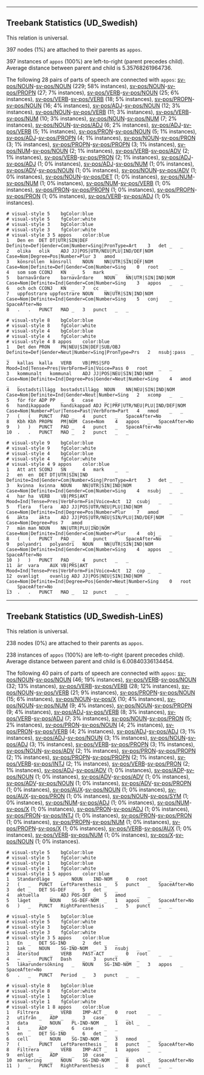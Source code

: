 

--------------------------------------------------------------------------------

## Treebank Statistics (UD_Swedish)

This relation is universal.

397 nodes (1%) are attached to their parents as `appos`.

397 instances of `appos` (100%) are left-to-right (parent precedes child).
Average distance between parent and child is 5.35768261964736.

The following 28 pairs of parts of speech are connected with `appos`: [sv-pos/NOUN]()-[sv-pos/NOUN]() (229; 58% instances), [sv-pos/NOUN]()-[sv-pos/PROPN]() (27; 7% instances), [sv-pos/VERB]()-[sv-pos/NOUN]() (25; 6% instances), [sv-pos/VERB]()-[sv-pos/VERB]() (18; 5% instances), [sv-pos/PROPN]()-[sv-pos/NOUN]() (16; 4% instances), [sv-pos/ADJ]()-[sv-pos/NOUN]() (12; 3% instances), [sv-pos/NOUN]()-[sv-pos/VERB]() (11; 3% instances), [sv-pos/VERB]()-[sv-pos/NUM]() (10; 3% instances), [sv-pos/NOUN]()-[sv-pos/NUM]() (7; 2% instances), [sv-pos/NOUN]()-[sv-pos/ADJ]() (6; 2% instances), [sv-pos/ADJ]()-[sv-pos/VERB]() (5; 1% instances), [sv-pos/PRON]()-[sv-pos/NOUN]() (5; 1% instances), [sv-pos/ADJ]()-[sv-pos/PROPN]() (4; 1% instances), [sv-pos/NOUN]()-[sv-pos/PRON]() (3; 1% instances), [sv-pos/PROPN]()-[sv-pos/PROPN]() (3; 1% instances), [sv-pos/NUM]()-[sv-pos/NOUN]() (2; 1% instances), [sv-pos/VERB]()-[sv-pos/ADV]() (2; 1% instances), [sv-pos/VERB]()-[sv-pos/PRON]() (2; 1% instances), [sv-pos/ADJ]()-[sv-pos/ADJ]() (1; 0% instances), [sv-pos/ADJ]()-[sv-pos/NUM]() (1; 0% instances), [sv-pos/ADV]()-[sv-pos/NOUN]() (1; 0% instances), [sv-pos/NOUN]()-[sv-pos/ADV]() (1; 0% instances), [sv-pos/NOUN]()-[sv-pos/DET]() (1; 0% instances), [sv-pos/NUM]()-[sv-pos/NUM]() (1; 0% instances), [sv-pos/NUM]()-[sv-pos/VERB]() (1; 0% instances), [sv-pos/PRON]()-[sv-pos/PROPN]() (1; 0% instances), [sv-pos/PROPN]()-[sv-pos/PRON]() (1; 0% instances), [sv-pos/VERB]()-[sv-pos/ADJ]() (1; 0% instances).


~~~ conllu
# visual-style 5	bgColor:blue
# visual-style 5	fgColor:white
# visual-style 3	bgColor:blue
# visual-style 3	fgColor:white
# visual-style 3 5 appos	color:blue
1	Den	en	DET	DT|UTR|SIN|DEF	Definite=Def|Gender=Com|Number=Sing|PronType=Art	3	det	_	_
2	olika	olik	ADJ	JJ|POS|UTR/NEU|PLU|IND/DEF|NOM	Case=Nom|Degree=Pos|Number=Plur	3	amod	_	_
3	könsrollen	könsroll	NOUN	NN|UTR|SIN|DEF|NOM	Case=Nom|Definite=Def|Gender=Com|Number=Sing	0	root	_	_
4	som	som	CCONJ	KN	_	5	mark	_	_
5	barnavårdare	barnavårdare	NOUN	NN|UTR|SIN|IND|NOM	Case=Nom|Definite=Ind|Gender=Com|Number=Sing	3	appos	_	_
6	och	och	CCONJ	KN	_	7	cc	_	_
7	uppfostrare	uppfostrare	NOUN	NN|UTR|SIN|IND|NOM	Case=Nom|Definite=Ind|Gender=Com|Number=Sing	5	conj	_	SpaceAfter=No
8	.	.	PUNCT	MAD	_	3	punct	_	_

~~~


~~~ conllu
# visual-style 8	bgColor:blue
# visual-style 8	fgColor:white
# visual-style 4	bgColor:blue
# visual-style 4	fgColor:white
# visual-style 4 8 appos	color:blue
1	Det	den	PRON	PN|NEU|SIN|DEF|SUB/OBJ	Definite=Def|Gender=Neut|Number=Sing|PronType=Prs	2	nsubj:pass	_	_
2	kallas	kalla	VERB	VB|PRS|SFO	Mood=Ind|Tense=Pres|VerbForm=Fin|Voice=Pass	0	root	_	_
3	kommunalt	kommunal	ADJ	JJ|POS|NEU|SIN|IND|NOM	Case=Nom|Definite=Ind|Degree=Pos|Gender=Neut|Number=Sing	4	amod	_	_
4	bostadstillägg	bostadstillägg	NOUN	NN|NEU|SIN|IND|NOM	Case=Nom|Definite=Ind|Gender=Neut|Number=Sing	2	xcomp	_	_
5	för	för	ADP	PP	_	6	case	_	_
6	handikappade	handikappad	ADJ	PC|PRF|UTR/NEU|PLU|IND/DEF|NOM	Case=Nom|Number=Plur|Tense=Past|VerbForm=Part	4	nmod	_	_
7	(	(	PUNCT	PAD	_	4	punct	_	SpaceAfter=No
8	Kbh	Kbh	PROPN	PM|NOM	Case=Nom	4	appos	_	SpaceAfter=No
9	)	)	PUNCT	PAD	_	4	punct	_	SpaceAfter=No
10	.	.	PUNCT	MAD	_	2	punct	_	_

~~~


~~~ conllu
# visual-style 9	bgColor:blue
# visual-style 9	fgColor:white
# visual-style 4	bgColor:blue
# visual-style 4	fgColor:white
# visual-style 4 9 appos	color:blue
1	Att	att	SCONJ	SN	_	4	mark	_	_
2	en	en	DET	DT|UTR|SIN|IND	Definite=Ind|Gender=Com|Number=Sing|PronType=Art	3	det	_	_
3	kvinna	kvinna	NOUN	NN|UTR|SIN|IND|NOM	Case=Nom|Definite=Ind|Gender=Com|Number=Sing	4	nsubj	_	_
4	har	ha	VERB	VB|PRS|AKT	Mood=Ind|Tense=Pres|VerbForm=Fin|Voice=Act	12	csubj	_	_
5	flera	flera	ADJ	JJ|POS|UTR/NEU|PLU|IND|NOM	Case=Nom|Definite=Ind|Degree=Pos|Number=Plur	7	amod	_	_
6	äkta	äkta	ADJ	JJ|POS|UTR/NEU|SIN/PLU|IND/DEF|NOM	Case=Nom|Degree=Pos	7	amod	_	_
7	män	man	NOUN	NN|UTR|PLU|IND|NOM	Case=Nom|Definite=Ind|Gender=Com|Number=Plur	4	obj	_	_
8	(	(	PUNCT	PAD	_	4	punct	_	SpaceAfter=No
9	polyandri	polyandri	NOUN	NN|UTR|SIN|IND|NOM	Case=Nom|Definite=Ind|Gender=Com|Number=Sing	4	appos	_	SpaceAfter=No
10	)	)	PUNCT	PAD	_	4	punct	_	_
11	är	vara	AUX	VB|PRS|AKT	Mood=Ind|Tense=Pres|VerbForm=Fin|Voice=Act	12	cop	_	_
12	ovanligt	ovanlig	ADJ	JJ|POS|NEU|SIN|IND|NOM	Case=Nom|Definite=Ind|Degree=Pos|Gender=Neut|Number=Sing	0	root	_	SpaceAfter=No
13	.	.	PUNCT	MAD	_	12	punct	_	_

~~~




--------------------------------------------------------------------------------

## Treebank Statistics (UD_Swedish-LinES)

This relation is universal.

238 nodes (0%) are attached to their parents as `appos`.

238 instances of `appos` (100%) are left-to-right (parent precedes child).
Average distance between parent and child is 6.00840336134454.

The following 40 pairs of parts of speech are connected with `appos`: [sv-pos/NOUN]()-[sv-pos/NOUN]() (46; 19% instances), [sv-pos/VERB]()-[sv-pos/NOUN]() (32; 13% instances), [sv-pos/VERB]()-[sv-pos/VERB]() (28; 12% instances), [sv-pos/NOUN]()-[sv-pos/VERB]() (21; 9% instances), [sv-pos/PROPN]()-[sv-pos/NOUN]() (15; 6% instances), [sv-pos/NOUN]()-[sv-pos/X]() (10; 4% instances), [sv-pos/NOUN]()-[sv-pos/NUM]() (9; 4% instances), [sv-pos/NOUN]()-[sv-pos/PROPN]() (9; 4% instances), [sv-pos/ADJ]()-[sv-pos/VERB]() (8; 3% instances), [sv-pos/VERB]()-[sv-pos/ADJ]() (7; 3% instances), [sv-pos/NOUN]()-[sv-pos/PRON]() (5; 2% instances), [sv-pos/PRON]()-[sv-pos/NOUN]() (4; 2% instances), [sv-pos/PRON]()-[sv-pos/VERB]() (4; 2% instances), [sv-pos/ADJ]()-[sv-pos/ADJ]() (3; 1% instances), [sv-pos/ADJ]()-[sv-pos/NOUN]() (3; 1% instances), [sv-pos/NOUN]()-[sv-pos/ADJ]() (3; 1% instances), [sv-pos/VERB]()-[sv-pos/PROPN]() (3; 1% instances), [sv-pos/NOUN]()-[sv-pos/ADV]() (2; 1% instances), [sv-pos/PRON]()-[sv-pos/PROPN]() (2; 1% instances), [sv-pos/PROPN]()-[sv-pos/PROPN]() (2; 1% instances), [sv-pos/VERB]()-[sv-pos/INTJ]() (2; 1% instances), [sv-pos/VERB]()-[sv-pos/PRON]() (2; 1% instances), [sv-pos/ADJ]()-[sv-pos/ADV]() (1; 0% instances), [sv-pos/ADP]()-[sv-pos/NOUN]() (1; 0% instances), [sv-pos/ADV]()-[sv-pos/ADV]() (1; 0% instances), [sv-pos/ADV]()-[sv-pos/NOUN]() (1; 0% instances), [sv-pos/ADV]()-[sv-pos/PROPN]() (1; 0% instances), [sv-pos/AUX]()-[sv-pos/NOUN]() (1; 0% instances), [sv-pos/AUX]()-[sv-pos/PRON]() (1; 0% instances), [sv-pos/NOUN]()-[sv-pos/SYM]() (1; 0% instances), [sv-pos/NUM]()-[sv-pos/ADJ]() (1; 0% instances), [sv-pos/NUM]()-[sv-pos/X]() (1; 0% instances), [sv-pos/PRON]()-[sv-pos/ADJ]() (1; 0% instances), [sv-pos/PRON]()-[sv-pos/INTJ]() (1; 0% instances), [sv-pos/PRON]()-[sv-pos/PRON]() (1; 0% instances), [sv-pos/PROPN]()-[sv-pos/NUM]() (1; 0% instances), [sv-pos/PROPN]()-[sv-pos/X]() (1; 0% instances), [sv-pos/VERB]()-[sv-pos/AUX]() (1; 0% instances), [sv-pos/VERB]()-[sv-pos/NUM]() (1; 0% instances), [sv-pos/X]()-[sv-pos/NOUN]() (1; 0% instances).


~~~ conllu
# visual-style 5	bgColor:blue
# visual-style 5	fgColor:white
# visual-style 1	bgColor:blue
# visual-style 1	fgColor:white
# visual-style 1 5 appos	color:blue
1	Standardläge	_	NOUN	IND-NOM	_	0	root	_	_
2	(	_	PUNCT	LeftParenthesis	_	5	punct	_	SpaceAfter=No
3	det	_	DET	SG-DEF	_	5	det	_	_
4	aktuella	_	ADJ	POS-DEF	_	5	amod	_	_
5	läget	_	NOUN	SG-DEF-NOM	_	1	appos	_	SpaceAfter=No
6	)	_	PUNCT	RightParenthesis	_	5	punct	_	_

~~~


~~~ conllu
# visual-style 5	bgColor:blue
# visual-style 5	fgColor:white
# visual-style 3	bgColor:blue
# visual-style 3	fgColor:white
# visual-style 3 5 appos	color:blue
1	En	_	DET	SG-IND	_	2	det	_	_
2	sak	_	NOUN	SG-IND-NOM	_	3	nsubj	_	_
3	återstod	_	VERB	PAST-ACT	_	0	root	_	_
4	–	_	PUNCT	Dash	_	3	punct	_	_
5	läkarundersökning	_	NOUN	SG-IND-NOM	_	3	appos	_	SpaceAfter=No
6	.	_	PUNCT	Period	_	3	punct	_	_

~~~


~~~ conllu
# visual-style 8	bgColor:blue
# visual-style 8	fgColor:white
# visual-style 1	bgColor:blue
# visual-style 1	fgColor:white
# visual-style 1 8 appos	color:blue
1	Filtrera	_	VERB	IMP-ACT	_	0	root	_	_
2	utifrån	_	ADP	_	_	3	case	_	_
3	data	_	NOUN	PL-IND-NOM	_	1	obl	_	_
4	i	_	ADP	_	_	6	case	_	_
5	en	_	DET	SG-IND	_	6	det	_	_
6	cell	_	NOUN	SG-IND-NOM	_	3	nmod	_	_
7	(	_	PUNCT	LeftParenthesis	_	8	punct	_	SpaceAfter=No
8	Filtrera	_	VERB	IMP-ACT	_	1	appos	_	_
9	enligt	_	ADP	_	_	10	case	_	_
10	markering	_	NOUN	SG-IND-NOM	_	8	obl	_	SpaceAfter=No
11	)	_	PUNCT	RightParenthesis	_	8	punct	_	_

~~~


